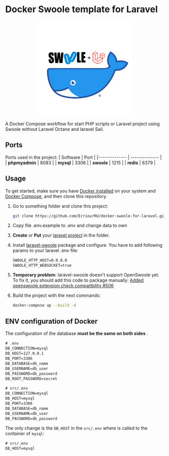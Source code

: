 # Docker Swoole template for Laravel

<p align="center">
  <img width="300" height="300" src="logo.png">
</p>

A Docker Compose workflow for start PHP scripts or Laravel project using Swoole without Laravel Octane and laravel Sail.

## Ports

Ports used in the project:
| Software | Port |
|-------------- | -------------- |
| **phpmyadmin** | 8083 |
| **mysql** | 3306 |
| **swoole** | 1215 |
| **redis** | 6379 |

## Usage

To get started, make sure you have [Docker installed](https://docs.docker.com/) on your system and [Docker Compose](https://docs.docker.com/compose/install/), and then clone this repository.

1. Go to something folder and clone this project:

   ```sh
   git clone https://github.com/ErriourRU/docker-swoole-for-laravel.git ./
   ```
2. Copy file .env.example to .env and change data to own

3. **Create** or **Put** your [laravel project](https://laravel.com) in the folder.

4. Install [laravel-swoole](https://github.com/swooletw/laravel-swoole) package and configure. You have to add following params to your laravel .env file:

   ```
   SWOOLE_HTTP_HOST=0.0.0.0
   SWOOLE_HTTP_WEBSOCKET=true
   ```

5. **Temporary problem**: laravel-swoole doesn't support OpenSwoole yet. To fix it, you should add this code to package manually: [Added openswoole extension check compatibility #506](https://github.com/swooletw/laravel-swoole/pull/506)

4. Build the project with the next commands:

   ```sh
   docker-compose up --build -d
   ```


## ENV configuration of Docker

The configuration of the database **must be the same on both sides** .

```dotenv
# .env
DB_CONNECTION=mysql
DB_HOST=127.0.0.1
DB_PORT=3306
DB_DATABASE=db_name
DB_USERNAME=db_user
DB_PASSWORD=db_password
DB_ROOT_PASSWORD=secret
```

```dotenv
# src/.env
DB_CONNECTION=mysql
DB_HOST=mysql
DB_PORT=3306
DB_DATABASE=db_name
DB_USERNAME=db_user
DB_PASSWORD=db_password
```

The only change is the `DB_HOST` in the `src/.env` where is called to the container of `mysql`:

```dotenv
# src/.env
DB_HOST=mysql
```
